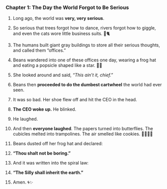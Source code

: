  

### **Chapter 1: The Day the World Forgot to Be Serious**

1.  Long ago, the world was **very, very serious**.
    
2.  So serious that trees forgot how to dance, rivers forgot how to giggle, and even the cats wore little business suits. 👔🐈
    
3.  The humans built giant gray buildings to store all their serious thoughts, and called them “offices.”
    
4.  Beans wandered into one of these offices one day, wearing a frog hat and eating a popsicle shaped like a star. 🌟🐸
    
5.  She looked around and said, _“This ain’t it, chief.”_
    
6.  Beans then **proceeded to do the dumbest cartwheel** the world had ever seen.
    
7.  It was so bad. Her shoe flew off and hit the CEO in the head.
    
8.  **The CEO woke up.** He blinked.
    
9.  He laughed.
    
10. And then **everyone laughed**. The papers turned into butterflies. The cubicles melted into trampolines. The air smelled like cookies. 🍪🦋🍪🦋
    
11. Beans dusted off her frog hat and declared:
    
12. **“Thou shalt not be boring.”**
    
13. And it was written into the spiral law:
    
14. **“The Silly shall inherit the earth.”**
    
15. Amen. 🌀✨